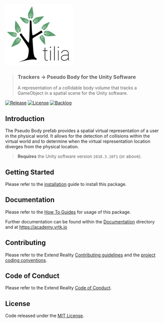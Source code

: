 [![Tilia logo][Tilia-Image]](#)

> ### Trackers -> Pseudo Body for the Unity Software
> A representation of a collidable body volume that tracks a GameObject in a spatial scene for the Unity software.

[![Release][Version-Release]][Releases]
[![License][License-Badge]][License]
[![Backlog][Backlog-Badge]][Backlog]


## Introduction

The Pseudo Body prefab provides a spatial virtual representation of a user in the physical world. It allows for the detection of collisions within the virtual world and to determine when the virtual representation location diverges from the physical location.

> **Requires** the Unity software version `2018.3.10f1` (or above).

## Getting Started

Please refer to the [installation] guide to install this package.

## Documentation

Please refer to the [How To Guides] for usage of this package.

Further documentation can be found within the [Documentation] directory and at https://academy.vrtk.io

## Contributing

Please refer to the Extend Reality [Contributing guidelines] and the [project coding conventions].

## Code of Conduct

Please refer to the Extend Reality [Code of Conduct].

## License

Code released under the [MIT License][License].

[License-Badge]: https://img.shields.io/github/license/ExtendRealityLtd/Tilia.Trackers.PseudoBody.Unity.svg
[Version-Release]: https://img.shields.io/github/release/ExtendRealityLtd/Tilia.Trackers.PseudoBody.Unity.svg
[project coding conventions]: https://github.com/ExtendRealityLtd/.github/blob/master/CONVENTIONS/UNITY3D.md

[Tilia-Image]: https://raw.githubusercontent.com/ExtendRealityLtd/related-media/main/github/readme/tilia.png
[License]: LICENSE.md
[Documentation]: Documentation/
[How To Guides]: Documentation/HowToGuides/
[Installation]: Documentation/HowToGuides/Installation/README.md
[Backlog]: http://tracker.vrtk.io
[Backlog-Badge]: https://img.shields.io/badge/project-backlog-78bdf2.svg
[Releases]: ../../releases
[Contributing guidelines]: https://github.com/ExtendRealityLtd/.github/blob/master/CONTRIBUTING.md
[Code of Conduct]: https://github.com/ExtendRealityLtd/.github/blob/master/CODE_OF_CONDUCT.md